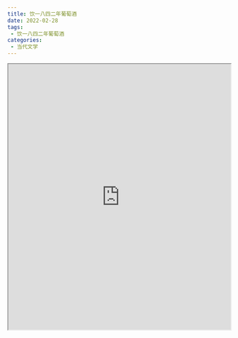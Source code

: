 ```yaml
---
title: 饮一八四二年葡萄酒
date: 2022-02-28
tags:
 - 饮一八四二年葡萄酒
categories:
 - 当代文学
---
```




<iframe src="https://study-doc.yourtools.icu/pdf/web/viewer.html?file=https://vkceyugu.cdn.bspapp.com/VKCEYUGU-e9075d72-0451-48df-afe1-d46932ae4554/c4dd34b5-408e-4439-8713-47df7f521efa.pdf" width="100%" height="600px"></iframe>
